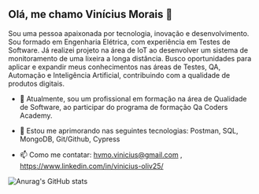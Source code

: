 ## Olá, me chamo Vinícius Morais 👋

Sou uma pessoa apaixonada por tecnologia, inovação e desenvolvimento. Sou formado em Engenharia Elétrica, com experiência em Testes de Software. Já realizei projeto na área de IoT ao desenvolver um sistema de monitoramento de uma lixeira a longa distância. Busco oportunidades para aplicar e expandir meus conhecimentos nas áreas de Testes, QA, Automação e Inteligência Artificial,
contribuindo com a qualidade de produtos digitais.

- 🔭 Atualmente, sou um profissional em formação na área de Qualidade de Software, ao participar do programa de formação Qa Coders Academy.
  
- 🌱 Estou me aprimorando nas seguintes tecnologias: Postman, SQL, MongoDB, Git/Github, Cypress 
  
- 📫 Como me contatar: hvmo.vinicius@gmail.com , https://www.linkedin.com/in/vinicius-oliv25/

![Anurag's GitHub stats](https://github-readme-stats.vercel.app/api?username=vii6029&show_icons=true&theme=merko&hide=contribs,prs,issues,stars)


